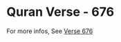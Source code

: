 # Quran Verse - 676 

For more infos, See [Verse 676](https://www.quranbookk.com/quran/search?q=676)